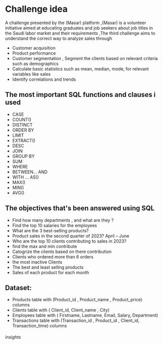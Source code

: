 # Challenge idea
A challenge presented by the (Masar) platform ,(Masar) is a  volunteer initiative aimed at educating graduates and job seekers about job titles in the Saudi labor market and their requirements ,The third challenge aims to understand the correct way to analyze sales through
- Customer acquisition
- Product performance
- Customer segmentation , Segment the clients based on relevant criteria such as demographics 
- Calculate basic statistics such as mean, median, mode, for relevant variables like sales
- Identify correlations and trends




 

## The most important SQL functions and clauses i used 
- CASE
- COUNT()
- DISTINCT
- ORDER BY
- LIMIT
- EXTRACT()
- DESC
- JOIN
- GROUP BY
- SUM
- WHERE
- BETWEEN... AND
- WITH ... AS()
- MAX()
- MIN()
- AVG()

## The objectives that's been answered using SQL 
- Find how many departments , and what are they ?
- Find the top 10 salaries for the employees
- What are the 3 best-selling products?
- Product sales in the second quarter of 2023? April – June
- Who are the top 10 clients contributing to sales in 2023?
- find the max and min contribute
- Catogrize the clients based on there contribution
- Clients who ordered more than 6 orders
- the most inactive Clients
- The best and least selling products
- Sales of each product for each month
  


## Dataset:
- Products table with (Product_id , Product_name , Product_price) columns
- Clients table with ( Client_id, Client_name , City)
- Employees table with ( Firstname, Lastname, Email, Salary, Department)
- Transactions table with (Transaction_id , Product_id , Client_id, Transaction_time) columns


















###### insights
